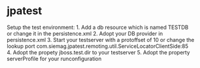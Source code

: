 jpatest
=======
   Setup the test environment:
        1. Add a db resource which is named TESTDB or change it in the persistence.xml
        2. Adopt your DB provider in persistence.xml
        3. Start your testserver with a protoffset of 10 or change the lookup port
        com.siemag.jpatest.remoting.util.ServiceLocatorClientSide:85
        4. Adopt the propety jboss.test.dir to your testserver
        5. Adopt the property serverProfile for your runconfiguration
